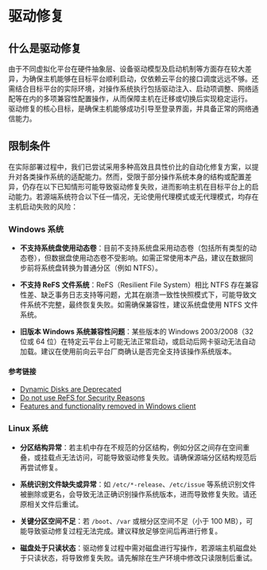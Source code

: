 # 驱动修复

## 什么是驱动修复

由于不同虚拟化平台在硬件抽象层、设备驱动模型及启动机制等方面存在较大差异，为确保主机能够在目标平台顺利启动，仅依赖云平台的接口调度远远不够。还需结合目标平台的实际环境，对操作系统执行包括驱动注入、启动项调整、网络适配等在内的多项兼容性配置操作，从而保障主机在迁移或切换后实现稳定运行。
驱动修复的核心目标，是确保主机能够成功引导至登录界面，并具备正常的网络通信能力。

## 限制条件

在实际部署过程中，我们已尝试采用多种高效且具性价比的自动化修复方案，以提升对各类操作系统的适配能力。然而，受限于部分操作系统本身的结构或配置差异，仍存在以下已知情形可能导致驱动修复失败，进而影响主机在目标平台上的启动能力。若源端系统符合以下任一情况，无论使用代理模式或无代理模式，均存在主机启动失败的风险：

### Windows 系统

* **不支持系统盘使用动态卷**：目前不支持系统盘采用动态卷（包括所有类型的动态卷），但数据盘使用动态卷不受影响。如需正常使用本产品，建议在数据同步前将系统盘转换为普通分区（例如 NTFS）。

* **不支持 ReFS 文件系统**：ReFS（Resilient File System）相比 NTFS 存在兼容性差、缺乏事务日志支持等问题，尤其在崩溃一致性快照模式下，可能导致文件系统不完整，最终恢复失败。如需确保兼容性，建议系统盘使用 NTFS 文件系统。

* **旧版本 Windows 系统兼容性问题**：某些版本的 Windows 2003/2008（32 位或 64 位）在特定云平台上可能无法正常启动，或启动后网卡驱动无法自动加载。建议在使用前向云平台厂商确认是否完全支持该操作系统版本。

#### 参考链接

* [Dynamic Disks are Deprecated](https://learn.microsoft.com/en-us/windows/win32/fileio/basic-and-dynamic-disks#dynamic-disks)
* [Do not use ReFS for Security Reasons](https://techcommunity.microsoft.com/discussions/sql_server/what-to-use-refs-or-ntfs/3046795)
* [Features and functionality removed in Windows client](https://learn.microsoft.com/en-us/windows/whats-new/removed-features)

### Linux 系统

* **分区结构异常**：若主机中存在不规范的分区结构，例如分区之间存在空间重叠，或挂载点无法访问，可能导致驱动修复失败。请确保源端分区结构规范后再尝试修复。

* **系统识别文件缺失或异常**：如 `/etc/*-release`、`/etc/issue` 等系统识别文件被删除或更名，会导致无法正确识别操作系统版本，进而导致修复失败。请还原相关文件后重试。

* **关键分区空间不足**：若 `/boot`、`/var` 或根分区空间不足（小于 100 MB），可能导致驱动修复过程无法完成。建议释放足够空间后再进行修复。

* **磁盘处于只读状态**：驱动修复过程中需对磁盘进行写操作，若源端主机磁盘处于只读状态，将导致修复失败。请先解除在生产环境中修改只读限制后重试。